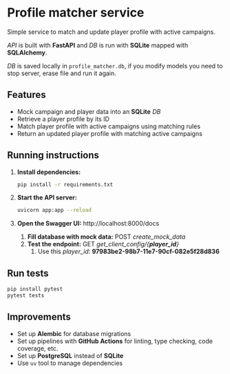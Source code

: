 # Profile matcher service

Simple service to match and update player profile with active campaigns.

_API_ is built with **FastAPI** and _DB_ is run with **SQLite** mapped with **SQLAlchemy**.

_DB_ is saved locally in `profile_matcher.db`, if you modify models you need to stop server, erase file and run it again.

## Features

- Mock campaign and player data into an **SQLite** _DB_
- Retrieve a player profile by its ID
- Match player profile with active campaigns using matching rules
- Return an updated player profile with matching active campaigns

## Running instructions

1. **Install dependencies:**
   ```bash
   pip install -r requirements.txt
   ```

2. **Start the API server:**
   ```bash
   uvicorn app:app --reload
   ```
   
3. **Open the Swagger UI:** http://localhost:8000/docs
   1. **Fill database with mock data:** POST _create_mock_data_
   2. **Test the endpoint:** GET _get_client_config/{**player_id**}_
      1. Use this _player_id_: **97983be2-98b7-11e7-90cf-082e5f28d836**

## Run tests

```bash
pip install pytest
pytest tests
```

## Improvements

- Set up **Alembic** for database migrations
- Set up pipelines with **GitHub Actions** for linting, type checking, code coverage, etc.
- Set up **PostgreSQL** instead of **SQLite**
- Use `uv` tool to manage dependencies
